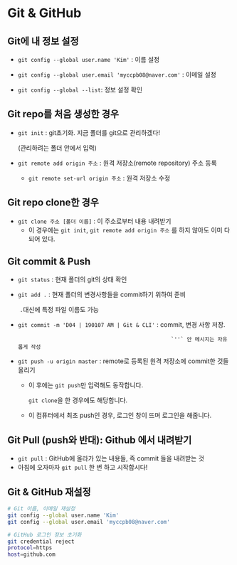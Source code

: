 # Git & GitHub

## Git에 내 정보 설정

* `git config --global user.name 'Kim'` : 이름 설정

* `git config --global user.email 'myccpb08@naver.com'` : 이메일 설정

* `git config --global --list`:  정보 설정 확인



## Git repo를 처음 생성한 경우

* `git init` : git초기화. 지금 폴더를 git으로 관리하겠다!

  (관리하려는 폴더 안에서 입력)

* `git remote add origin 주소` : 원격 저장소(remote repository) 주소 등록

  * `git remote set-url origin 주소` : 원격 저장소 수정



## Git repo clone한 경우

* `git clone 주소 [폴더 이름]` :   이 주소로부터 내용 내려받기  
  * 이 경우에는 `git init`,  `git remote add origin 주소` 를 하지 않아도 이미 다 되어 있다.



## Git commit & Push

* `git status` : 현재 폴더의 git의 상태 확인

* `git add .` : 현재 폴더의 변경사항들을 commit하기 위하여 준비

  ​			 `.`대신에 특정 파일 이름도 가능

* `git commit -m 'D04 | 190107 AM | Git & CLI'` : commit, 변경 사항 저장. 

     											      `''` 안 메시지는 자유롭게 작성

* `git push -u origin master` : remote로 등록된 원격 저장소에 commit한 것들 올리기

  * 이 후에는 `git push`만 입력해도 동작합니다.

    `git clone`을 한 경우에도 해당합니다.

  * 이 컴퓨터에서 최초 push인 경우, 로그인 창이 뜨며 로그인을 해줍니다.



## Git Pull (push와 반대): Github 에서 내려받기

* `git pull` : GitHub에 올라가 있는 내용들, 즉 commit 들을 내려받는 것
* 아침에 오자마자 `git pull` 한 번 하고 시작합시다!



## Git & GitHub 재설정

```bash
# Git 이름, 이메일 재설정
git config --global user.name 'Kim'
git config --global user.email 'myccpb08@naver.com'

# GitHub 로그인 정보 초기화
git credential reject
protocol=https
host=github.com

```





